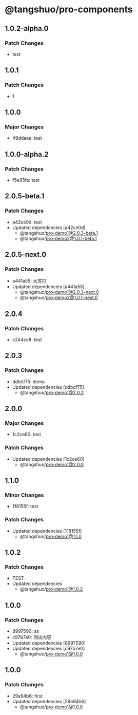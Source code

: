 # @tangshuo/pro-components

## 1.0.2-alpha.0

### Patch Changes

- test

## 1.0.1

### Patch Changes

- 1

## 1.0.0

### Major Changes

- 49ddaee: test

## 1.0.0-alpha.2

### Patch Changes

- f5e95fe: test

## 2.0.5-beta.1

### Patch Changes

- a42ce0d: test
- Updated dependencies [a42ce0d]
  - @tangshuo/pro-demo1@2.0.3-beta.1
  - @tangshuo/pro-demo2@1.0.1-beta.1

## 2.0.5-next.0

### Patch Changes

- a441a55: 大苏打
- Updated dependencies [a441a55]
  - @tangshuo/pro-demo1@2.0.3-next.0
  - @tangshuo/pro-demo2@1.0.1-next.0

## 2.0.4

### Patch Changes

- c244cc8: test

## 2.0.3

### Patch Changes

- ddbcf75: demo
- Updated dependencies [ddbcf75]
  - @tangshuo/pro-demo1@2.0.2

## 2.0.0

### Major Changes

- 1c2ce60: test

### Patch Changes

- Updated dependencies [1c2ce60]
  - @tangshuo/pro-demo1@2.0.0

## 1.1.0

### Minor Changes

- 118155f: test

### Patch Changes

- Updated dependencies [118155f]
  - @tangshuo/pro-demo1@1.1.0

## 1.0.2

### Patch Changes

- TEST
- Updated dependencies
  - @tangshuo/pro-demo1@1.0.2

## 1.0.0

### Patch Changes

- 8997590: ss
- c97b7e0: 测试内容
- Updated dependencies [8997590]
- Updated dependencies [c97b7e0]
  - @tangshuo/pro-demo1@1.0.0

## 1.0.0

### Patch Changes

- 29a94b6: first
- Updated dependencies [29a94b6]
  - @tangshuo/pro-demo1@1.0.0
